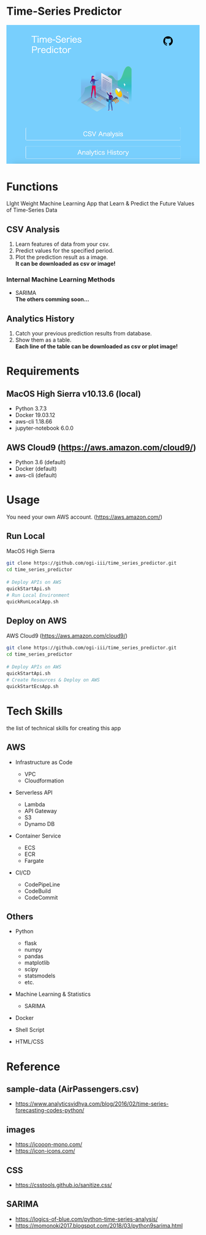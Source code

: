 # Time-Series Predictor
![Time-Series Predictor Index Page](./readme_imgs/top_screen.png)

# Functions
LIght Weight Machine Learning App that Learn & Predict the Future Values of Time-Series Data

## CSV Analysis
1. Learn features of data from your csv.  
2. Predict values for the specified period.  
3. Plot the prediction result as a image.  
**It can be downloaded as csv or image!**

### Internal Machine Learning Methods
- SARIMA  
**The others comming soon...**

## Analytics History
1. Catch your previous prediction results from database.  
2. Show them as a table.  
**Each line of the table can be downloaded as csv or plot image!**

# Requirements
## MacOS High Sierra v10.13.6 (local)
- Python 3.7.3
- Docker 19.03.12
- aws-cli 1.18.66
- jupyter-notebook 6.0.0

## AWS Cloud9 (https://aws.amazon.com/cloud9/)
- Python 3.6 (default)
- Docker (default)
- aws-cli (default)

# Usage
You need your own AWS account. (https://aws.amazon.com/)

## Run Local
MacOS High Sierra  

```bash
git clone https://github.com/ogi-iii/time_series_predictor.git
cd time_series_predictor

# Deploy APIs on AWS
quickStartApi.sh
# Run Local Environment
quickRunLocalApp.sh
```

## Deploy on AWS
AWS Cloud9 (https://aws.amazon.com/cloud9/)  

```bash
git clone https://github.com/ogi-iii/time_series_predictor.git
cd time_series_predictor

# Deploy APIs on AWS
quickStartApi.sh
# Create Resources & Deploy on AWS
quickStartEcsApp.sh
```

# Tech Skills
the list of technical skills for creating this app

## AWS  
- Infrastructure as Code  
  - VPC
  - Cloudformation  
  
- Serverless API  
  - Lambda  
  - API Gateway  
  - S3  
  - Dynamo DB  
  
- Container Service  
  - ECS  
  - ECR  
  - Fargate  
  
- CI/CD
  - CodePipeLine  
  - CodeBuild  
  - CodeCommit  

## Others
- Python   
  - flask
  - numpy
  - pandas
  - matplotlib
  - scipy
  - statsmodels  
  - etc.
  
- Machine Learning & Statistics   
  - SARIMA
  
- Docker

- Shell Script

- HTML/CSS

# Reference
## sample-data (AirPassengers.csv)
- https://www.analyticsvidhya.com/blog/2016/02/time-series-forecasting-codes-python/

## images
- https://icooon-mono.com/
- https://icon-icons.com/

## CSS
- https://csstools.github.io/sanitize.css/

## SARIMA
- https://logics-of-blue.com/python-time-series-analysis/
- https://momonoki2017.blogspot.com/2018/03/python9sarima.html
